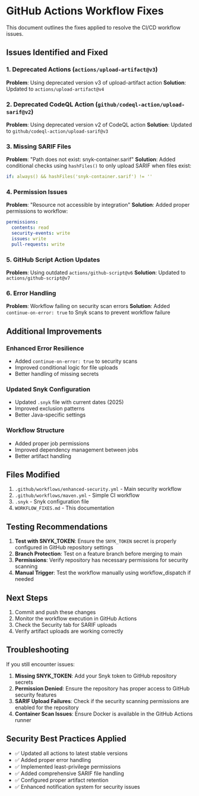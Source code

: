 # GitHub Actions Workflow Fixes

This document outlines the fixes applied to resolve the CI/CD workflow issues.

## Issues Identified and Fixed

### 1. Deprecated Actions (`actions/upload-artifact@v3`)
**Problem**: Using deprecated version v3 of upload-artifact action
**Solution**: Updated to `actions/upload-artifact@v4`

### 2. Deprecated CodeQL Action (`github/codeql-action/upload-sarif@v2`)
**Problem**: Using deprecated version v2 of CodeQL action
**Solution**: Updated to `github/codeql-action/upload-sarif@v3`

### 3. Missing SARIF Files
**Problem**: "Path does not exist: snyk-container.sarif"
**Solution**: Added conditional checks using `hashFiles()` to only upload SARIF when files exist:
```yaml
if: always() && hashFiles('snyk-container.sarif') != ''
```

### 4. Permission Issues
**Problem**: "Resource not accessible by integration"
**Solution**: Added proper permissions to workflow:
```yaml
permissions:
  contents: read
  security-events: write
  issues: write
  pull-requests: write
```

### 5. GitHub Script Action Updates
**Problem**: Using outdated `actions/github-script@v6`
**Solution**: Updated to `actions/github-script@v7`

### 6. Error Handling
**Problem**: Workflow failing on security scan errors
**Solution**: Added `continue-on-error: true` to Snyk scans to prevent workflow failure

## Additional Improvements

### Enhanced Error Resilience
- Added `continue-on-error: true` to security scans
- Improved conditional logic for file uploads
- Better handling of missing secrets

### Updated Snyk Configuration
- Updated `.snyk` file with current dates (2025)
- Improved exclusion patterns
- Better Java-specific settings

### Workflow Structure
- Added proper job permissions
- Improved dependency management between jobs
- Better artifact handling

## Files Modified

1. `.github/workflows/enhanced-security.yml` - Main security workflow
2. `.github/workflows/maven.yml` - Simple CI workflow  
3. `.snyk` - Snyk configuration file
4. `WORKFLOW_FIXES.md` - This documentation

## Testing Recommendations

1. **Test with SNYK_TOKEN**: Ensure the `SNYK_TOKEN` secret is properly configured in GitHub repository settings
2. **Branch Protection**: Test on a feature branch before merging to main
3. **Permissions**: Verify repository has necessary permissions for security scanning
4. **Manual Trigger**: Test the workflow manually using workflow_dispatch if needed

## Next Steps

1. Commit and push these changes
2. Monitor the workflow execution in GitHub Actions
3. Check the Security tab for SARIF uploads
4. Verify artifact uploads are working correctly

## Troubleshooting

If you still encounter issues:

1. **Missing SNYK_TOKEN**: Add your Snyk token to GitHub repository secrets
2. **Permission Denied**: Ensure the repository has proper access to GitHub security features
3. **SARIF Upload Failures**: Check if the security scanning permissions are enabled for the repository
4. **Container Scan Issues**: Ensure Docker is available in the GitHub Actions runner

## Security Best Practices Applied

- ✅ Updated all actions to latest stable versions
- ✅ Added proper error handling
- ✅ Implemented least-privilege permissions
- ✅ Added comprehensive SARIF file handling
- ✅ Configured proper artifact retention
- ✅ Enhanced notification system for security issues
